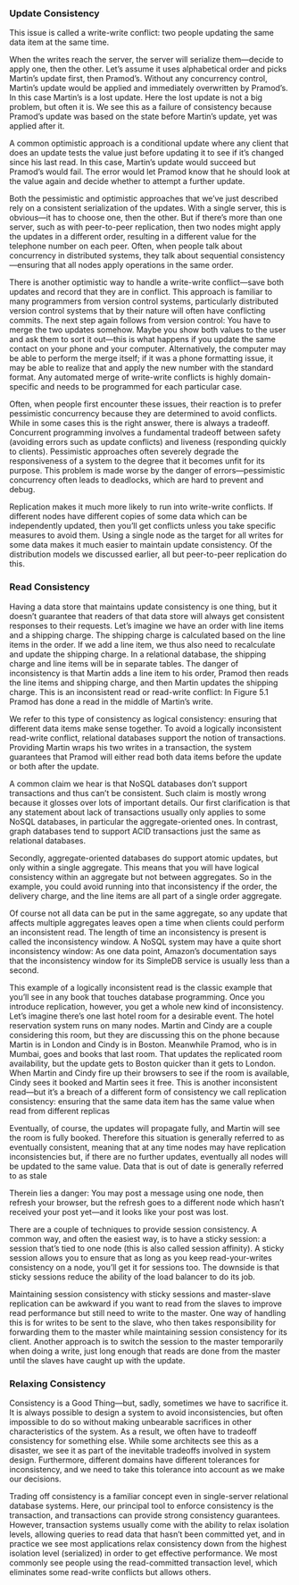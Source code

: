 ### Update Consistency
This issue is called a write-write conflict: two people updating the same data item at the same time.

When the writes reach the server, the server will serialize them—decide to apply one, then the other. 
Let’s assume it uses alphabetical order and picks Martin’s update first, then Pramod’s. Without any concurrency control,
Martin’s update would be applied and immediately overwritten by Pramod’s. In this case Martin’s is a lost update. Here 
the lost update is not a big problem, but often it is. We see this as a failure of consistency because Pramod’s update 
was based on the state before Martin’s update, yet was applied after it.

A common optimistic approach is a conditional update where any client that does an update tests the value just before 
updating it to see if it’s changed since his last read. In this case, Martin’s update would succeed but Pramod’s would 
fail. The error would let Pramod know that he should look at the value again and decide whether to attempt a further
update.

Both the pessimistic and optimistic approaches that we’ve just described rely on a consistent serialization of the updates.
With a single server, this is obvious—it has to choose one, then the other. But if there’s more than one server, such as
with peer-to-peer replication, then two nodes might apply the updates in a different order, resulting in a different 
value for the telephone number on each peer. Often, when people talk about concurrency in distributed systems, they talk
about sequential consistency—ensuring that all nodes apply operations in the same order.

There is another optimistic way to handle a write-write conflict—save both updates and record that they are in conflict.
This approach is familiar to many programmers from version control systems, particularly distributed version control 
systems that by their nature will often have conflicting commits. The next step again follows from version control: You 
have to merge the two updates somehow. Maybe you show both values to the user and ask them to sort it out—this is what 
happens if you update the same contact on your phone and your computer. Alternatively, the computer may be able to perform
the merge itself; if it was a phone formatting issue, it may be able to realize that and apply the new number with the 
standard format. Any automated merge of write-write conflicts is highly domain-specific and needs to be programmed for 
each particular case.

Often, when people first encounter these issues, their reaction is to prefer pessimistic concurrency because they are 
determined to avoid conflicts. While in some cases this is the right answer, there is always a tradeoff. Concurrent 
programming involves a fundamental tradeoff between safety (avoiding errors such as update conflicts) and liveness 
(responding quickly to clients). Pessimistic approaches often severely degrade the responsiveness of a system to the 
degree that it becomes unfit for its purpose. This problem is made worse by the danger of errors—pessimistic concurrency
often leads to deadlocks, which are hard to prevent and debug.

Replication makes it much more likely to run into write-write conflicts. If different nodes have different copies of some
data which can be independently updated, then you’ll get conflicts unless you take specific measures to avoid them. 
Using a single node as the target for all writes for some data makes it much easier to maintain update consistency.
Of the distribution models we discussed earlier, all but peer-to-peer replication do this.

###  Read Consistency

Having a data store that maintains update consistency is one thing, but it doesn’t guarantee that readers of that data 
store will always get consistent responses to their requests. Let’s imagine we have an order with line items and a shipping
charge. The shipping charge is calculated based on the line items in the order. If we add a line item, we thus also need 
to recalculate and update the shipping charge. In a relational database, the shipping charge and line items will be in 
separate tables. The danger of inconsistency is that Martin adds a line item to his order, Pramod then reads the line 
items and shipping charge, and then Martin updates the shipping charge. This is an inconsistent read or read-write conflict:
In Figure 5.1 Pramod has done a read in the middle of Martin’s write.

We refer to this type of consistency as logical consistency: ensuring that different data items make sense together. To 
avoid a logically inconsistent read-write conflict, relational databases support the notion of transactions. Providing
Martin wraps his two writes in a transaction, the system guarantees that Pramod will either read both data items before
the update or both after the update.

A common claim we hear is that NoSQL databases don’t support transactions and thus can’t be consistent. Such claim is 
mostly wrong because it glosses over lots of important details. Our first clarification is that any statement about lack
of transactions usually only applies to some NoSQL databases, in particular the aggregate-oriented ones. In contrast, 
graph databases tend to support ACID transactions just the same as relational databases.

Secondly, aggregate-oriented databases do support atomic updates, but only within a single aggregate. This means that you
will have logical consistency within an aggregate but not between aggregates. So in the example, you could avoid running
into that inconsistency if the order, the delivery charge, and the line items are all part of a single order aggregate.

Of course not all data can be put in the same aggregate, so any update that affects multiple aggregates leaves open a time
when clients could perform an inconsistent read. The length of time an inconsistency is present is called the inconsistency
window. A NoSQL system may have a quite short inconsistency window: As one data point, Amazon’s documentation says that
the inconsistency window for its SimpleDB service is usually less than a second.

This example of a logically inconsistent read is the classic example that you’ll see in any book that touches database
programming. Once you introduce replication, however, you get a whole new kind of inconsistency. Let’s imagine there’s 
one last hotel room for a desirable event. The hotel reservation system runs on many nodes. Martin and Cindy are a couple
considering this room, but they are discussing this on the phone because Martin is in London and Cindy is in Boston. 
Meanwhile Pramod, who is in Mumbai, goes and books that last room. That updates the replicated room availability, but 
the update gets to Boston quicker than it gets to London. When Martin and Cindy fire up their browsers to see if the 
room is available, Cindy sees it booked and Martin sees it free. This is another inconsistent read—but it’s a breach of
a different form of consistency we call replication consistency: ensuring that the same data item has the same value when
read from different replicas

Eventually, of course, the updates will propagate fully, and Martin will see the room is fully booked. Therefore this 
situation is generally referred to as eventually consistent, meaning that at any time nodes may have replication 
inconsistencies but, if there are no further updates, eventually all nodes will be updated to the same value. Data that 
is out of date is generally referred to as stale

Therein lies a danger: You may post a message using one node, then refresh your browser, but the refresh goes to a 
different node which hasn’t received your post yet—and it looks like your post was lost.

There are a couple of techniques to provide session consistency. A common way, and often the easiest way, is to have a 
sticky session: a session that’s tied to one node (this is also called session affinity). A sticky session allows you to
ensure that as long as you keep read-your-writes consistency on a node, you’ll get it for sessions too. The downside is 
that sticky sessions reduce the ability of the load balancer to do its job.

Maintaining session consistency with sticky sessions and master-slave replication can be awkward if you want to read from
the slaves to improve read performance but still need to write to the master. One way of handling this is for writes to 
be sent to the slave, who then takes responsibility for forwarding them to the master while maintaining session consistency
for its client. Another approach is to switch the session to the master temporarily when doing a write, just long enough
that reads are done from the master until the slaves have caught up with the update.

### Relaxing Consistency
Consistency is a Good Thing—but, sadly, sometimes we have to sacrifice it. It is always possible to design a system to 
avoid inconsistencies, but often impossible to do so without making unbearable sacrifices in other characteristics of the 
system. As a result, we often have to tradeoff consistency for something else. While some architects see this as a disaster, 
we see it as part of the inevitable tradeoffs involved in system design. Furthermore, different domains have different 
tolerances for inconsistency, and we need to take this tolerance into account as we make our decisions.

Trading off consistency is a familiar concept even in single-server relational database systems. Here, our principal tool
to enforce consistency is the transaction, and transactions can provide strong consistency guarantees. However, transaction
systems usually come with the ability to relax isolation levels, allowing queries to read data that hasn’t been committed
yet, and in practice we see most applications relax consistency down from the highest isolation level (serialized) in order
to get effective performance. We most commonly see people using the read-committed transaction level, which eliminates 
some read-write conflicts but allows others.




